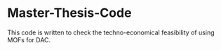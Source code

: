 # Master-Thesis-Code
This code is written to check the techno-economical feasibility of using MOFs for DAC. 
